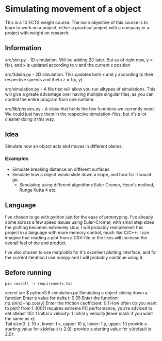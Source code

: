 # Simulating movement of a object

This is a 10 ECTS weight course. The main objective of this course is to learn to work on a project,
either a practical project with a company or a project with weight on research.

## Information

src/sim.py - 1D simulation. Will be adding 2D later. But as of right now, y = f(x), and x is updated according to v and the current x position

src/3dsim.py - 2D simulation. This updates both x and y according to their respective speeds and theta z = f(x, y)

src/simulation.py - A file that will allow you run alltypes of simulations. This will give a greate advantage over having multiple singular files, as you can control the entire program from one runtime. 

src/lib/physics.py - A class that holds the few functions we currently need. We could just have them in the respective simulation-files, but it's a lot cleaner doing it this way.

## Idea

Simulate how an object acts and moves in different planes.

### Examples

- Simulate breaking distance on different surfaces
- Simulate how a object would slide down a slope, and how far it would go.
	- Simulating using different algorithms Euler Cromer, Heun's method, Runge Kutta 4 etc. 


## Language

I've chosen to go with python just for the ease of prototyping. I've already come across a few speed issues using Euler-Cromer, with small step sizes the plotting becomes extremely slow, I will probably reimplement this project in a language with more memory control, much like C/C++. I can imagine that reading a plot from a CSV-file or the likes will increase the overall feel of the end product.

I've also chosen to use matplotlib for it's excellent plotting interface, and for the current iteration I use numpy and I will probably continue using it.

## Before running

```
pip install -r requirements.txt
```

secret src $ python3.8 simulation.py 
Simulating a object sliding down a function
Enter a value for delta t:	0.05
Enter the function:	np.sin(x)+np.cos(y)
Enter the friction ceofficient:	0.1
How often do you want to plot? from 1..100(1 requires extreme PC performance, you're adviced to set atleast 10):	1
Initial x velocity:	1
Initial y velocity(leave blank if you want the same as x):	
Tail size(3..):	10
x, lower:	1
x, upper:	10
y, lower:	1
y, upper:	10
provide a starting value for x(default is 2.0):	
provide a starting value for y(default is 2.0):	
